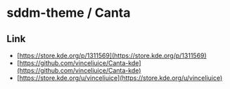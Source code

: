 

# sddm-theme / Canta


## Link

* [https://store.kde.org/p/1311569](https://store.kde.org/p/1311569)
* [https://github.com/vinceliuice/Canta-kde](https://github.com/vinceliuice/Canta-kde)
* [https://store.kde.org/u/vinceliuice](https://store.kde.org/u/vinceliuice)
